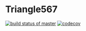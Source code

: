 # Triangle567
[![build status of master](https://travis-ci.org/xli119567/Triangle567.svg?branch=master)](https://travis-ci.org/xli119567/Triangle567)
[![codecov](https://codecov.io/gh/xli119567/Triangle567/branch/codecoverage/graph/badge.svg)](https://codecov.io/gh/xli119567/Triangle567)
